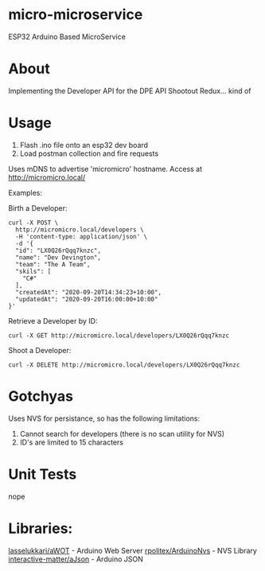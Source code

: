 # micro-microservice
ESP32 Arduino Based MicroService

# About
Implementing the Developer API for the DPE API Shootout Redux... kind of

# Usage
1. Flash .ino file onto an esp32 dev board
2. Load postman collection and fire requests

Uses mDNS to advertise 'micromicro' hostname. Access at http://micromicro.local/

Examples:

Birth a Developer:
```
curl -X POST \
  http://micromicro.local/developers \
  -H 'content-type: application/json' \
  -d '{
  "id": "LX0Q26rQqq7knzc",
  "name": "Dev Devington",
  "team": "The A Team",
  "skils": [
    "C#"
  ],
  "createdAt": "2020-09-20T14:34:23+10:00",
  "updatedAt": "2020-09-20T16:00:00+10:00"
}'
```

Retrieve a Developer by ID:
```
curl -X GET http://micromicro.local/developers/LX0Q26rQqq7knzc
```

Shoot a Developer:
```
curl -X DELETE http://micromicro.local/developers/LX0Q26rQqq7knzc
```

# Gotchyas
Uses NVS for persistance, so has the following limitations:
1. Cannot search for developers (there is no scan utility for NVS)
2. ID's are limited to 15 characters


# Unit Tests
nope

# Libraries:
[lasselukkari/aWOT](https://github.com/lasselukkari/aWOT) - Arduino Web Server
[rpolitex/ArduinoNvs](https://github.com/rpolitex/ArduinoNvs) - NVS Library
[interactive-matter/aJson](https://github.com/interactive-matter/aJson) - Arduino JSON
